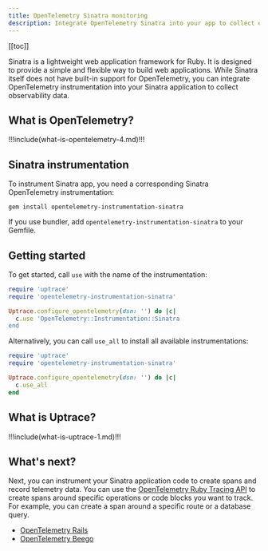 ```yaml
---
title: OpenTelemetry Sinatra monitoring
description: Integrate OpenTelemetry Sinatra into your app to collect observability data.
---
```


<CoverImage title="Monitor Sinatra performance with OpenTelemetry" />

[[toc]]

Sinatra is a lightweight web application framework for Ruby. It is designed to provide a simple and flexible way to build web applications. While Sinatra itself does not have built-in support for OpenTelemetry, you can integrate OpenTelemetry instrumentation into your Sinatra application to collect observability data.

## What is OpenTelemetry?

!!!include(what-is-opentelemetry-4.md)!!!

## Sinatra instrumentation

To instrument Sinatra app, you need a corresponding Sinatra OpenTelemetry instrumentation:

```shell
gem install opentelemetry-instrumentation-sinatra
```

If you use bundler, add `opentelemetry-instrumentation-sinatra` to your Gemfile.

## Getting started

To get started, call `use` with the name of the instrumentation:

```ruby
require 'uptrace'
require 'opentelemetry-instrumentation-sinatra'

Uptrace.configure_opentelemetry(dsn: '') do |c|
  c.use 'OpenTelemetry::Instrumentation::Sinatra
end
```

Alternatively, you can call `use_all` to install all available instrumentations:

```ruby
require 'uptrace'
require 'opentelemetry-instrumentation-sinatra'

Uptrace.configure_opentelemetry(dsn: '') do |c|
  c.use_all
end
```

## What is Uptrace?

!!!include(what-is-uptrace-1.md)!!!

## What's next?

Next, you can instrument your Sinatra application code to create spans and record telemetry data. You can use the [OpenTelemetry Ruby Tracing API](https://uptrace.dev/opentelemetry/ruby-tracing.html) to create spans around specific operations or code blocks you want to track. For example, you can create a span around a specific route or a database query.

- [OpenTelemetry Rails](opentelemetry-rails.md)
- [OpenTelemetry Beego](opentelemetry-beego.md)

